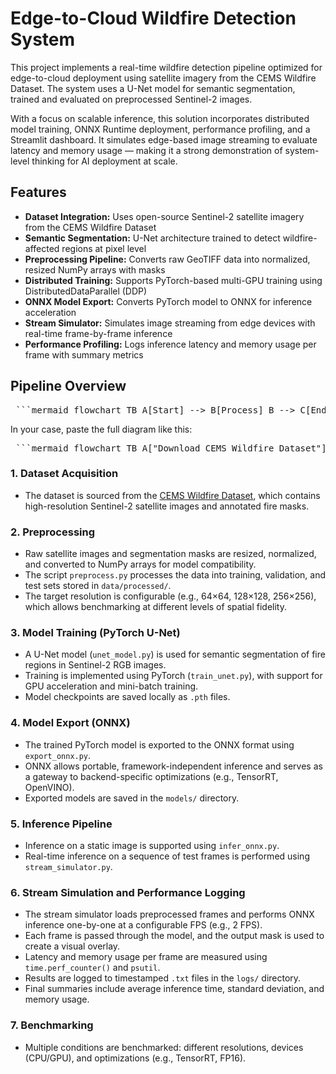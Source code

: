 # Edge-to-Cloud Wildfire Detection System

This project implements a real-time wildfire detection pipeline optimized for edge-to-cloud deployment using satellite imagery from the CEMS Wildfire Dataset. The system uses a U-Net model for semantic segmentation, trained and evaluated on preprocessed Sentinel-2 images.

With a focus on scalable inference, this solution incorporates distributed model training, ONNX Runtime deployment, performance profiling, and a Streamlit dashboard. It simulates edge-based image streaming to evaluate latency and memory usage — making it a strong demonstration of system-level thinking for AI deployment at scale.

## Features

- **Dataset Integration:** Uses open-source Sentinel-2 satellite imagery from the CEMS Wildfire Dataset
- **Semantic Segmentation:** U-Net architecture trained to detect wildfire-affected regions at pixel level
- **Preprocessing Pipeline:** Converts raw GeoTIFF data into normalized, resized NumPy arrays with masks
- **Distributed Training:** Supports PyTorch-based multi-GPU training using DistributedDataParallel (DDP)
- **ONNX Model Export:** Converts PyTorch model to ONNX for inference acceleration
- **Stream Simulator:** Simulates image streaming from edge devices with real-time frame-by-frame inference
- **Performance Profiling:** Logs inference latency and memory usage per frame with summary metrics

## Pipeline Overview

<pre lang="markdown"> ```mermaid flowchart TB A[Start] --> B[Process] B --> C[End] ``` </pre>
In your case, paste the full diagram like this:

<pre lang="markdown"> ```mermaid flowchart TB A["Download CEMS Wildfire Dataset"] --> B["Preprocess Images & Masks"] B --> C["Split into Train / Val / Test Sets"] C --> D["Train U-Net - PyTorch"] D --> E["Export to ONNX Format"] subgraph Inference Backends direction TB E --> F1["ONNX Runtime - CPU\nSizes: 64x64, 128x128, 256x256"] E --> F2["ONNX Runtime - GPU\nSizes: 128x128, 256x256"] E --> F3["TensorRT Optimized\nModes: FP32, FP16\nSize: 128x128"] end F1 --> G["Stream Simulator - Real-Time Inference"] F2 --> G F3 --> G G --> H["Per-Frame Prediction"] H --> I["Fire Mask Overlay"] I --> J["Log Inference Time and Memory Usage"] J --> K["Export Log File\ne.g., inference_log_*.txt"] ``` </pre>

### 1. Dataset Acquisition

- The dataset is sourced from the [CEMS Wildfire Dataset](https://github.com/MatteoM95/CEMS-Wildfire-Dataset), which contains high-resolution Sentinel-2 satellite images and annotated fire masks.

### 2. Preprocessing

- Raw satellite images and segmentation masks are resized, normalized, and converted to NumPy arrays for model compatibility.
- The script `preprocess.py` processes the data into training, validation, and test sets stored in `data/processed/`.
- The target resolution is configurable (e.g., 64×64, 128×128, 256×256), which allows benchmarking at different levels of spatial fidelity.

### 3. Model Training (PyTorch U-Net)

- A U-Net model (`unet_model.py`) is used for semantic segmentation of fire regions in Sentinel-2 RGB images.
- Training is implemented using PyTorch (`train_unet.py`), with support for GPU acceleration and mini-batch training.
- Model checkpoints are saved locally as `.pth` files.

### 4. Model Export (ONNX)

- The trained PyTorch model is exported to the ONNX format using `export_onnx.py`.
- ONNX allows portable, framework-independent inference and serves as a gateway to backend-specific optimizations (e.g., TensorRT, OpenVINO).
- Exported models are saved in the `models/` directory.

### 5. Inference Pipeline

- Inference on a static image is supported using `infer_onnx.py`.
- Real-time inference on a sequence of test frames is performed using `stream_simulator.py`.

### 6. Stream Simulation and Performance Logging

- The stream simulator loads preprocessed frames and performs ONNX inference one-by-one at a configurable FPS (e.g., 2 FPS).
- Each frame is passed through the model, and the output mask is used to create a visual overlay.
- Latency and memory usage per frame are measured using `time.perf_counter()` and `psutil`.
- Results are logged to timestamped `.txt` files in the `logs/` directory.
- Final summaries include average inference time, standard deviation, and memory usage.

### 7. Benchmarking

- Multiple conditions are benchmarked: different resolutions, devices (CPU/GPU), and optimizations (e.g., TensorRT, FP16).